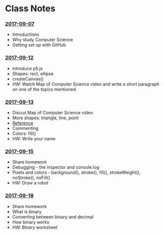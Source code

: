 # Class Notes

### [2017-09-07](Class%20Examples/2017-09-07/)
* Introductions
* Why study Computer Science
* Getting set up with GitHub

### [2017-09-12](Class%20Examples/2017-09-12/)
* Introduce p5.js
* Shapes: rect, ellipse
* createCanvas()
* HW: Watch Map of Computer Science video and write a short paragraph on one of the topics mentioned.

### [2017-09-13](Class%20Examples/2017-09-13/)
* Discus Map of Computer Science video
* More shapes: triangle, line, point
* [Reference](https://p5js.org/reference/)
* Commenting
* Colors: fill()
* HW: Write your name

### [2017-09-15](Class%20Examples/2017-09-15/)
* Share homework
* Debugging - the inspector and console.log
* Pixels and colors - background(), stroke(), fill(), strokeWeight(), noStroke(), noFill()
* HW: Draw a robot

### [2017-09-18](Class%20Examples/2017-09-18/)
* Share homework
* What is binary
* Converting between binary and decimal
* How binary works
* HW: Binary worksheet
